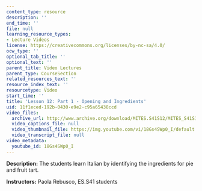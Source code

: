```yaml
---
content_type: resource
description: ''
end_time: ''
file: null
learning_resource_types:
- Lecture Videos
license: https://creativecommons.org/licenses/by-nc-sa/4.0/
ocw_type: ''
optional_tab_title: ''
optional_text: ''
parent_title: Video Lectures
parent_type: CourseSection
related_resources_text: ''
resource_index_text: ''
resourcetype: Video
start_time: ''
title: 'Lesson 12: Part 1 - Opening and Ingredients'
uid: 11f1eced-192b-0430-e9e2-c95a65438ccd
video_files:
  archive_url: http://www.archive.org/download/MITES.S41S12/MITES_S41S12_Lesson12_Part1_300k.mp4
  video_captions_file: null
  video_thumbnail_file: https://img.youtube.com/vi/18Gs4SWp0_I/default.jpg
  video_transcript_file: null
video_metadata:
  youtube_id: 18Gs4SWp0_I
---
```


**Description:** The students learn Italian by identifying the ingredients for pie and fruit tart.

**Instructors:** Paola Rebusco, ES.S41 students

